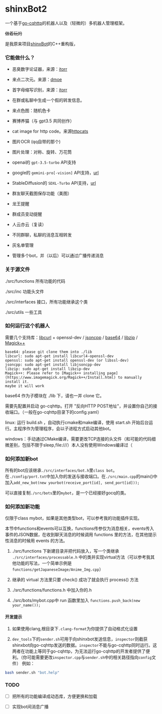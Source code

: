 # shinxBot2

一个基于[go-cqhttp](https://github.com/Mrs4s/go-cqhttp)的机器人以及（轻微的）多机器人管理框架。

~~做着玩的~~

是我原来项目[shinxBot](https://github.com/Jayfeather233/shinxBot)的C++重构版，

### 它能做什么？

- 恶臭数字论证器，来源：[itorr](https://github.com/itorr/homo)

- 来点二次元。来源：[dmoe](https://www.dmoe.cc)

- 首字母缩写识别，来源：[itorr](https://github.com/itorr/nbnhhsh)

- 在群或私聊中生成一个假的转发信息。

- 来点色图：随机色卡

- 赛博养猫（与 gpt3.5 共同创作）

- cat image for http code。来源[httpcats](https://httpcats.com/)

- 图片OCR (qq自带的那个)

- 图片处理：对称、旋转、万花筒

- openai的 `gpt-3.5-turbo` API支持

- google的 `gemini-pro[-vision]` API支持，[url](https://ai.google.dev/docs)

- StableDiffusion的 `SDXL-Turbo` API支持，[url](https://sdxlturbo.ai/)

- 群友聊天截图保存功能（美图）

- 龙王提醒

- 群成员变动提醒

- 人云亦云（复读）

- 不同群聊，私聊的消息互相转发

- 灰名单管理

- 管理多个bot，并（以后）可以通过广播传递消息

### 关于源文件

./src/functions 所有功能的代码

./src/inc 功能头文件

./src/interfaces 接口，所有功能继承这个类

./src/utils 一些工具

### 如何运行这个机器人

需要几个支持库：[libcurl](https://curl.se/libcurl/) + openssl-dev / [jsoncpp](https://github.com/open-source-parsers/jsoncpp) / [base64](https://github.com/tobiaslocker/base64) / [libzip](https://github.com/nih-at/libzip) / [Magick++]()

```
base64: please git clone them into ./lib
libcurl: sudo apt-get install libcurl4-openssl-dev
openssl: sudo apt-get install openssl-dev (or libssl-dev)
jsoncpp: sudo apt-get install libjsoncpp-dev
libzip: sudo apt-get install libzip-dev
Magick++: Please refer to [Magick++ installing page](https://www.imagemagick.org/Magick++/Install.html) to manually install it.
maybe it will work
```

base64 作为子模块在 ./lib 下，请也一并 clone 它。

需要先配置并启动 go-cqhttp。打开 "反向HTTP POST地址"，并设置你自己的接收端口。（一般在go-cqhttp目录下的config.yaml）

linux: 运行 build.sh ，自动执行cmake和make编译，使用 start.sh 开始后台运行。主程序作为管理程序，会以子进程方式启动其他bot。

windows：手动通过CMake编译，需要更改TCP连接的头文件（和可能的代码细微差别，包括不限于sleep,file:///）本人没有使用Windows编译过（

### 如何添加新bot

所有的bot应该继承`./src/interfaces/bot.h`里`class bot`。在`./config/port.txt`中加入你的发送与接收端口。在`./src/main.cpp`的main()中加入`add_new_bot(new yourbot(receive_port[id], send_port[id]));`

可以直接复制`./src/bots`里的`mybot`，是一个已经接好gocq的类。

### 如何添加新功能

仅限于class mybot，如果是其他类型bot，可以参考我的功能插件实现。

本节中functions和events可以互换，functions传参仅为消息相关，events传入事件的JSON数据，在收到聊天消息的时候调用 functions 里的方法，在其他提示性消息的时候用 events 的方法。

1. ./src/functions 下新建目录并把代码放入，写一个类继承 `./src/interfaces/processable.h` 中的类并实现virtual方法（可以参考我其他功能的写法，一个简单示例是 `functions/getJapaneseImage/Anime_Img.cpp`）

2. 继承的 virtual 方法里只要 check() 成功了就会执行 process() 方法

3. ./src/functions/functions.h 中加入你的.h

4. ./src/bots/mybot.cpp中 run 函数里加入 `functions.push_back(new your_name());`

#### 开发提示

1. 如果使用clang,根目录下`.clang-format`为你提供了自动格式化设置

2. `dev_tools`下的`sender.sh`可用于向shinxbot发送信息，`inspector`则截获shinxbot向go-cqhttp发送的数据。`inspector`不能与go-cqhttp同时运行。这两者在功能上等同于go-cqhttp，为无法运行go-cqhttp的开发者提供了便利。（你可能需要更改`inspector.cpp`与`sender.sh`中的相关路径指向`config`文件）
例如：
```bash
bash sender.sh "bot.help"
```

### TODO

- [ ] 把所有的功能编译成动态库，方便更换和加载

- [ ] 实现bot间消息广播
